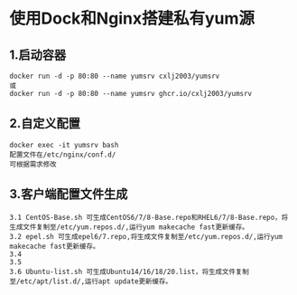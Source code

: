 使用Dock和Nginx搭建私有yum源
=
1.启动容器 
--
    docker run -d -p 80:80 --name yumsrv cxlj2003/yumsrv
    或
    docker run -d -p 80:80 --name yumsrv ghcr.io/cxlj2003/yumsrv
2.自定义配置
--
    docker exec -it yumsrv bash 
    配置文件在/etc/nginx/conf.d/
    可根据需求修改
3.客户端配置文件生成
--
    3.1 CentOS-Base.sh 可生成CentOS6/7/8-Base.repo和RHEL6/7/8-Base.repo，将生成文件复制至/etc/yum.repos.d/,运行yum makecache fast更新缓存。
    3.2 epel.sh 可生成epel6/7.repo,将生成文件复制至/etc/yum.repos.d/,运行yum makecache fast更新缓存。
    3.4
    3.5
    3.6 Ubuntu-list.sh 可生成Ubuntu14/16/18/20.list，将生成文件复制至/etc/apt/list.d/,运行apt update更新缓存。


